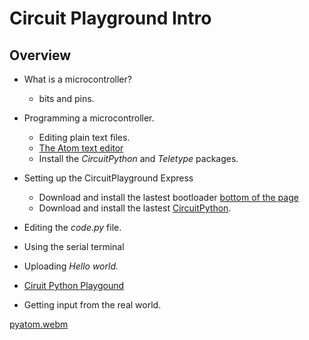 # Circuit Playground Intro 

## Overview

- What is a microcontroller?
	- bits and pins.

- Programming a microcontroller.
	- Editing plain text files.
	- [The Atom text editor](https://atom.io/)
	- Install the *CircuitPython* and *Teletype* packages.

- Setting up the CircuitPlayground Express
	- Download and install the lastest bootloader [bottom of the page](https://circuitpython.org/board/circuitplayground_express/)
	- Download and install the lastest [CircuitPython](https://circuitpython.org/board/circuitplayground_express/).

- Editing the *code.py* file.

- Using the serial terminal

- Uploading *Hello world.*

- [Ciruit Python Playgound](https://learn.adafruit.com/adafruit-circuit-playground-express/circuitpython-playground)

- Getting input from the real world.

[pyatom.webm](pyatom.webm)
